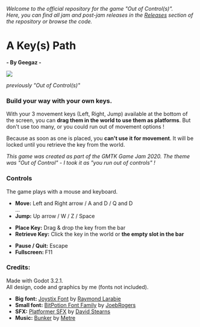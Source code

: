 *Welcome to the official repository for the game "Out of Control(s)". <br> Here, you can find all jam and post-jam releases in the [Releases](https://github.com/geegaz/GMTK_Jam_2020/releases) section of the repository or browse the code.*


# A Key(s) Path 
**- By Geegaz -**

<img src="https://img.itch.zone/aW1nLzM4NjM5MTEuZ2lm/original/bm3fwN.gif">

*previously "Out of Control(s)"*

### Build your way with your own keys.

With your 3 movement keys (Left, Right, Jump) available at the bottom of the screen, you can **drag them in the world to use them as platforms**. But don't use too many, or you could run out of movement options !

Because as soon as one is placed, you **can't use it for movement**. It will be locked until you retrieve the key from the world.

*This game was created as part of the GMTK Game Jam 2020. The theme was "Out of Control" - I took it as "you run out of controls" !*

### Controls

The game plays with a mouse and keyboard.

<ul>
    <li><strong>Move:</strong> Left and Right arrow / A and D / Q and D</li>...
    <li><strong>Jump:</strong> Up arrow / W / Z / Space</li>
</ul>
<ul>
    <li><strong>Place Key:</strong> Drag & drop the key from the bar</li>
    <li><strong>Retrieve Key:</strong> Click the key in the world or <strong>the empty slot in the bar</strong></li>
</ul>
<ul>
    <li><strong>Pause / Quit:</strong> Escape</li>
    <li><strong>Fullscreen: </strong>F11</li>
</ul>

### Credits:

Made with Godot 3.2.1.<br>
All design, code and graphics by me (fonts not included).

- **Big font:** [Joystix Font](https://www.1001fonts.com/joystix-font.html) by [Raymond Larabie](https://www.1001fonts.com/users/typodermic/)
- **Small font:** [BitPotion Font Family](https://www.1001fonts.com/bitpotion-font.html) by [JoebRogers](https://www.1001fonts.com/users/JoebRogers/)
- **SFX:** [Platformer SFX](https://outspacer.itch.io/platformer-sfx) by [David Stearns](https://outspacer.itch.io/)
- **Music:** [Bunker](https://freemusicarchive.org/music/Metre/Circuit_1731/Bunker) by [Metre](https://freemusicarchive.org/music/Metre)
